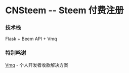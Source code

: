 # CNSteem -- Steem 付费注册

### 技术栈

Flask + Beem API + Vmq

### 特别鸣谢

[Vmq](https://github.com/szvone/Vmq) - 个人开发者收款解决方案

